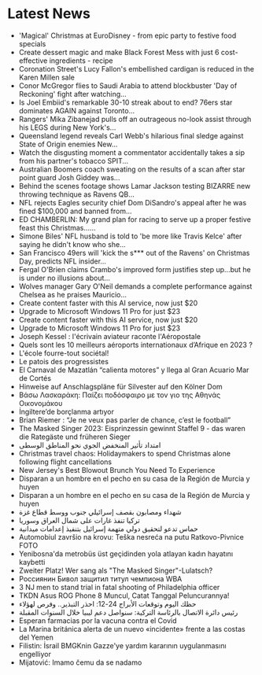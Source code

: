 # Latest News
-  'Magical' Christmas at EuroDisney - from epic party to festive food specials
-  Create dessert magic and make Black Forest Mess with just 6 cost-effective ingredients - recipe
-  Coronation Street's Lucy Fallon's embellished cardigan is reduced in the Karen Millen sale
-  Conor McGregor flies to Saudi Arabia to attend blockbuster 'Day of Reckoning' fight after watching...
-  Is Joel Embiid's remarkable 30-10 streak about to end? 76ers star dominates AGAIN against Toronto...
-  Rangers' Mika Zibanejad pulls off an outrageous no-look assist through his LEGS during New York's...
-  Queensland legend reveals Carl Webb's hilarious final sledge against State of Origin enemies New...
-  Watch the disgusting moment a commentator accidentally takes a sip from his partner's tobacco SPIT...
-  Australian Boomers coach sweating on the results of a scan after star point guard Josh Giddey was...
-  Behind the scenes footage shows Lamar Jackson testing BIZARRE new throwing technique as Ravens QB...
-  NFL rejects Eagles security chief Dom DiSandro's appeal after he was fined $100,000 and banned from...
-  ED CHAMBERLIN: My grand plan for racing to serve up a proper festive feast this Christmas......
-  Simone Biles' NFL husband is told to 'be more like Travis Kelce' after saying he didn't know who she...
-  San Francisco 49ers will 'kick the s*** out of the Ravens' on Christmas Day, predicts NFL insider...
-  Fergal O'Brien claims Crambo's improved form justifies step up...but he is under no illusions about...
-  Wolves manager Gary O'Neil demands a complete performance against Chelsea as he praises Mauricio...
-  Create content faster with this AI service, now just $20
-  Upgrade to Microsoft Windows 11 Pro for just $23
-  Create content faster with this AI service, now just $20
-  Upgrade to Microsoft Windows 11 Pro for just $23
-  Joseph Kessel : l'écrivain aviateur raconte l'Aéropostale
-  Quels sont les 10 meilleurs aéroports internationaux d’Afrique en 2023 ?
-  L'école fourre-tout sociétal!
-  Le patois des progressistes
-  El Carnaval de Mazatlán “calienta motores” y llega al Gran Acuario Mar de Cortés
-  Hinweise auf Anschlagspläne für Silvester auf den Kölner Dom
-  Βάσω Λασκαράκη: Παίζει ποδόσφαιρο με τον γιο της Αθηνάς Οικονομάκου
-  İngiltere’de borçlanma artıyor
-  Brian Riemer : “Je ne veux pas parler de chance, c’est le football”
-  The Masked Singer 2023: Eisprinzessin gewinnt Staffel 9 - das waren die Rategäste und früheren Sieger
-  امتداد تأثير المنخفض الجوي نحو المناطق الوسطى
-  Christmas travel chaos: Holidaymakers to spend Christmas alone following flight cancellations
-  New Jersey's Best Blowout Brunch You Need To Experience
-  Disparan a un hombre en el pecho en su casa de la Región de Murcia y huyen
-  Disparan a un hombre en el pecho en su casa de la Región de Murcia y huyen
-  شهداء ومصابون بقصف إسرائيلي جنوب ووسط قطاع غزة
-  تركيا تنفذ غارات على شمال العراق وسوريا
-  حماس تدعو لتحقيق دولي متهمة إسرائيل بتنفيذ إعدامات ميدانية
-  Automobiul završio na krovu: Teška nesreća na putu Ratkovo-Pivnice FOTO
-  Yenibosna'da metrobüs üst geçidinden yola atlayan kadın hayatını kaybetti
-  Zweiter Platz! Wer sang als "The Masked Singer"-Lulatsch?
-  Россиянин Бивол защитил титул чемпиона WBA
-  3 NJ men to stand trial in fatal shooting of Philadelphia officer
-  TKDN Asus ROG Phone 8 Muncul, Catat Tanggal Peluncurannya!
-  حظك اليوم وتوقعات الأبراج 24-12: احذر التبذير.. وفرص لهؤلاء
-  رئيس دائرة الاتصال بالرئاسة التركية: سنواصل دعم ليبيا خلال السنوات المقبلة
-  Esperan farmacias por la vacuna contra el Covid
-  La Marina británica alerta de un nuevo «incidente» frente a las costas del Yemen
-  Filistin: İsrail BMGKnin Gazze'ye yardım kararının uygulanmasını engelliyor
-  Mijatović: Imamo čemu da se nadamo
